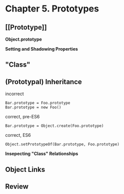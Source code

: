# Chapter 5. Prototypes

## [[Prototype]]

**Object.prototype**

**Setting and Shadowing Properties**

## "Class"

## (Prototypal) Inheritance

incorrect

```
Bar.prototype = Foo.prototype
Bar.prototype = new Foo()
```

correct, pre-ES6

```
Bar.prototype = Object.create(Foo.prototype)
```

correct, ES6

```
Object.setPrototypeOf(Bar.prototype, Foo.prototype)
```

**Insepecting "Class" Relationships**

## Object Links

## Review


